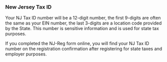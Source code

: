 ---
---

### New Jersey Tax ID

Your NJ Tax ID number will be a 12-digit number, the first 9-digits are often the same as your EIN number, the last 3-digits are a location code provided by the State. This number is sensitive information and is used for state tax purposes. 

If you completed the NJ-Reg form online, you will find your NJ Tax ID number on the registration confirmation after registering for state taxes and employer purposes.
